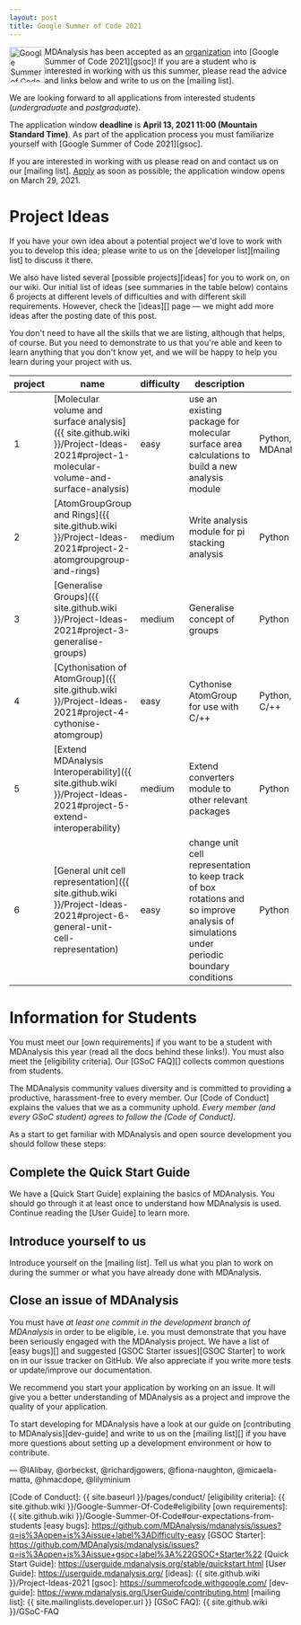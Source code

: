 ```yaml
---
layout: post
title: Google Summer of Code 2021
---
```


<p>
<img
src="{{ site.baseurl }}{{ site.images }}/mdanalysis-gsoc.png"
title="Google Summer of Code 2021" alt="Google Summer of Code with
MDAnalysis 2021"
style="float: left; height: 4.5em; " />
</p>

MDAnalysis has been accepted as an [organization][org] into [Google Summer of Code 2021][gsoc]!
If you are a student who is interested in working with us
this summer, please read the advice and links below and write to us on the
[mailing list].

We are looking forward to all applications from interested students
(*undergraduate* and *postgraduate*).

The application window **deadline** is **April 13, 2021 11:00 (Mountain Standard Time)**. As
part of the application process you must familiarize yourself with [Google
Summer of Code 2021][gsoc]. 

If you are interested in working with us please read on and contact us on our [mailing list].
[Apply] as soon as possible; the application window opens on March 29, 2021.

# Project Ideas

If you have your own idea about a potential project we'd love to work
with you to develop this idea; please write to us on the [developer
list][mailing list] to discuss it there.

We also have listed several [possible projects][ideas] for you to work
on, on our wiki. Our initial list of ideas (see summaries in the
table below) contains 6 projects at different levels of difficulties
and with different skill requirements. However, check the [ideas][]
page — we might add more ideas after the posting date of this post.

You don't need to have all the skills that we are listing, although
that helps, of course. But you need to demonstrate to us that you're
able and keen to learn anything that you don't know yet, and we will
be happy to help you learn during your project with us.

| project | name                                                                                                                                                      | difficulty | description                                                                                    | skills                      | mentors                                |
|---------|-----------------------------------------------------------------------------------------------------------------------------------------------------------|------------|------------------------------------------------------------------------------------------------|-----------------------------|----------------------------------------|
| 1       | [Molecular volume and surface analysis]({{ site.github.wiki }}/Project-Ideas-2021#project-1-molecular-volume-and-surface-analysis) | easy       | use an existing package for molecular surface area calculations to build a new analysis module | Python, MDAnalysis.analysis | @orbeckst, @IAlibay  |
| 2       | [AtomGroupGroup and Rings]({{ site.github.wiki }}/Project-Ideas-2021#project-2-atomgroupgroup-and-rings)                           | medium     | Write analysis module for pi stacking analysis                                                 | Python                      | @richardjgowers, @micaela-matta, @IAlibay        |
| 3       | [Generalise Groups]({{ site.github.wiki }}/Project-Ideas-2021#project-3-generalise-groups)                                         | medium     | Generalise concept of groups                                                                   | Python                      | @lilyminium, @fiona-naughton (?) |
| 4       | [Cythonisation of AtomGroup]({{ site.github.wiki }}/Project-Ideas-2021#project-4-cythonise-atomgroup)                              | easy      | Cythonise AtomGroup for use with C/++                                                          | Python, Cython, C/++        | @richardjgowers, @hmacdope, @lilyminium (maybe)|
| 5       | [Extend MDAnalysis Interoperability]({{ site.github.wiki }}/Project-Ideas-2021#project-5-extend-interoperability)                  | medium     | Extend converters module to other relevant packages                                            | Python                      | @lilyminium, @IAlibay  |
| 6       | [General unit cell representation]({{ site.github.wiki }}/Project-Ideas-2021#project-6-general-unit-cell-representation)                  | easy     |  change unit cell representation to keep track of box rotations and so improve analysis of simulations under periodic boundary conditions | Python                      | @orbeckst  |

# Information for Students

You must meet our [own requirements] if you want to be a student with MDAnalysis
this year (read all the docs behind these links!). You must also meet the
[eligibility criteria]. Our [GSoC FAQ][] collects common questions
from students.

The MDAnalysis community values diversity and is committed to
providing a productive, harassment-free to every member. Our [Code of
Conduct] explains the values that we as a community uphold. *Every
member (and every GSoC student) agrees to follow the [Code of
Conduct]*.

As a start to get familiar with MDAnalysis and open source development you
should follow these steps:

## Complete the Quick Start Guide

We have a [Quick Start Guide] explaining the basics of MDAnalysis. You
should go through it at least once to understand how MDAnalysis is
used. Continue reading the [User Guide] to learn more.

## Introduce yourself to us

Introduce yourself on the [mailing list]. Tell us what you plan to work
on during the summer or what you have already done with MDAnalysis.

## Close an issue of MDAnalysis

You must have *at least one commit in the development branch of
MDAnalysis* in order to be eligible, i.e. you must demonstrate that
you have been seriously engaged with the MDAnalysis project.
We have a list of [easy bugs][] and suggested [GSOC Starter
issues][GSOC Starter] to work on in our issue tracker on GitHub. We
also appreciate if you write more tests or update/improve our
documentation.

We recommend you start your application by working on an issue. It will give
you a better understanding of MDAnalysis as a project and improve the quality
of your application.

To start developing for MDAnalysis have a look at our
guide on [contributing to MDAnalysis][dev-guide] and write to us on
the [mailing list][] if you have more questions about setting up a
development environment or how to contribute.


— @IAlibay, @orbeckst, @richardjgowers, @fiona-naughton,
@micaela-matta, @hmacdope, @lilyminium

[org]: https://summerofcode.withgoogle.com/organizations/4891814374408192/
[Apply]: https://summerofcode.withgoogle.com/student-signup/
[Code of Conduct]: {{ site.baseurl }}/pages/conduct/
[eligibility criteria]: {{ site.github.wiki }}/Google-Summer-Of-Code#eligibility
[own requirements]: {{ site.github.wiki }}/Google-Summer-Of-Code#our-expectations-from-students
[easy bugs]: https://github.com/MDAnalysis/mdanalysis/issues?q=is%3Aopen+is%3Aissue+label%3ADifficulty-easy
[GSOC Starter]: https://github.com/MDAnalysis/mdanalysis/issues?q=is%3Aopen+is%3Aissue+gsoc+label%3A%22GSOC+Starter%22
[Quick Start Guide]: https://userguide.mdanalysis.org/stable/quickstart.html
[User Guide]: https://userguide.mdanalysis.org/
[ideas]: {{ site.github.wiki }}/Project-Ideas-2021
[gsoc]: https://summerofcode.withgoogle.com/
[dev-guide]: https://www.mdanalysis.org/UserGuide/contributing.html
[mailing list]: {{ site.mailinglists.developer.url }}
[GSoC FAQ]: {{ site.github.wiki }}/GSoC-FAQ
